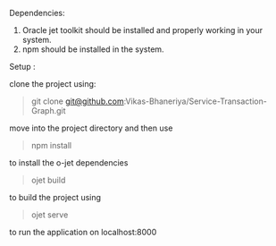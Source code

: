 
Dependencies:
1. Oracle jet toolkit should be installed and properly working in your system.
2. npm should be installed in the system.


Setup :

clone the project using:

> git clone git@github.com:Vikas-Bhaneriya/Service-Transaction-Graph.git

move into the project directory and then use 

> npm install 

to install the o-jet dependencies



> ojet build

to build the project using


> ojet serve 


to run the application on localhost:8000

